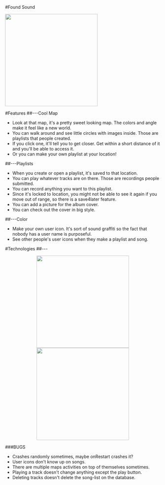 #Found Sound

<img src="foundsoundbanner.jpg" height="300px" /> 

#Features
##---Cool Map

- Look at that map, it's a pretty sweet looking map. The colors and angle make it feel like a new world.
- You can walk around and see little circles with images inside. Those are playlists that people created.
- If you click one, it'll tell you to get closer. Get within a short distance of it and you'll be able to access it.
- Or you can make your own playlist at your location!


##---Playlists

- When you create or open a playlist, it's saved to that location.
- You can play whatever tracks are on there. Those are recordings people submitted.
- You can record anything you want to this playlist.
- Since it's locked to location, you might not be able to see it again if you move out of range, so there is a save4later feature.
- You can add a picture for the album cover.
- You can check out the cover in big style.


##---Color

- Make your own user icon. It's sort of sound graffiti so the fact that nobody has a user name is purposeful.
- See other people's user icons when they make a playlist and song.


#Technologies
##---

<p align="center">
  <img src="ss1.png" height="300px" /> 
  <img src="ss2.png" height="300px" />
</p>
###BUGS

- Crashes randomly sometimes, maybe onRestart crashes it?
- User icons don't know up on songs.
- There are multiple maps activities on top of themselves sometimes.
- Playing a track doesn't change anything except the play button.
- Deleting tracks doesn't delete the song-list on the database.
